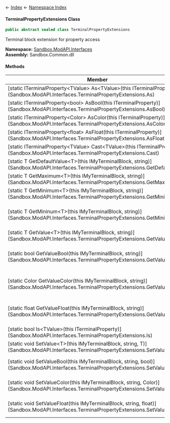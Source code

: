 ← [Index](Api-Index) ← [Namespace Index](Namespace-Index)

#### TerminalPropertyExtensions Class

```csharp
public abstract sealed class TerminalPropertyExtensions
```

Terminal block extension for property access

**Namespace:** [Sandbox.ModAPI.Interfaces](Sandbox.ModAPI.Interfaces)  
**Assembly:** Sandbox.Common.dll

#### Methods

|Member|Description|
|---|---|
|\[static ITerminalProperty\<TValue> As\<TValue>(this ITerminalProperty)](Sandbox.ModAPI.Interfaces.TerminalPropertyExtensions.As)||
|\[static ITerminalProperty\<bool> AsBool(this ITerminalProperty)](Sandbox.ModAPI.Interfaces.TerminalPropertyExtensions.AsBool)|Property type cast|
|\[static ITerminalProperty\<Color> AsColor(this ITerminalProperty)](Sandbox.ModAPI.Interfaces.TerminalPropertyExtensions.AsColor)|Property type cast|
|\[static ITerminalProperty\<float> AsFloat(this ITerminalProperty)](Sandbox.ModAPI.Interfaces.TerminalPropertyExtensions.AsFloat)|Property type cast|
|\[static ITerminalProperty\<TValue> Cast\<TValue>(this ITerminalProperty)](Sandbox.ModAPI.Interfaces.TerminalPropertyExtensions.Cast)||
|\[static T GetDefaultValue\<T>(this IMyTerminalBlock, string)](Sandbox.ModAPI.Interfaces.TerminalPropertyExtensions.GetDefaultValue)||
|\[static T GetMaximum\<T>(this IMyTerminalBlock, string)](Sandbox.ModAPI.Interfaces.TerminalPropertyExtensions.GetMaximum)||
|\[static T GetMinimum\<T>(this IMyTerminalBlock, string)](Sandbox.ModAPI.Interfaces.TerminalPropertyExtensions.GetMinimum)||
|\[static T GetMininum\<T>(this IMyTerminalBlock, string)](Sandbox.ModAPI.Interfaces.TerminalPropertyExtensions.GetMininum)|_**Obsolete:** Use GetMinimum instead_|
|\[static T GetValue\<T>(this IMyTerminalBlock, string)](Sandbox.ModAPI.Interfaces.TerminalPropertyExtensions.GetValue)||
|\[static bool GetValueBool(this IMyTerminalBlock, string)](Sandbox.ModAPI.Interfaces.TerminalPropertyExtensions.GetValueBool)|Returns value of specified property|
|\[static Color GetValueColor(this IMyTerminalBlock, string)](Sandbox.ModAPI.Interfaces.TerminalPropertyExtensions.GetValueColor)|Returns value of specified property|
|\[static float GetValueFloat(this IMyTerminalBlock, string)](Sandbox.ModAPI.Interfaces.TerminalPropertyExtensions.GetValueFloat)|Returns value of specified property|
|\[static bool Is\<TValue>(this ITerminalProperty)](Sandbox.ModAPI.Interfaces.TerminalPropertyExtensions.Is)||
|\[static void SetValue\<T>(this IMyTerminalBlock, string, T)](Sandbox.ModAPI.Interfaces.TerminalPropertyExtensions.SetValue)||
|\[static void SetValueBool(this IMyTerminalBlock, string, bool)](Sandbox.ModAPI.Interfaces.TerminalPropertyExtensions.SetValueBool)|Set bool value of property|
|\[static void SetValueColor(this IMyTerminalBlock, string, Color)](Sandbox.ModAPI.Interfaces.TerminalPropertyExtensions.SetValueColor)|Set bool value of property|
|\[static void SetValueFloat(this IMyTerminalBlock, string, float)](Sandbox.ModAPI.Interfaces.TerminalPropertyExtensions.SetValueFloat)|Set float value of property|


